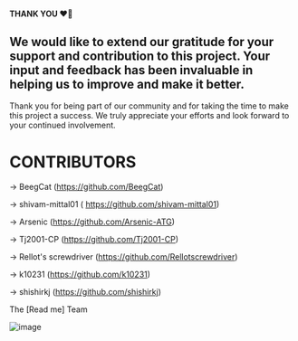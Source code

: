 #### THANK YOU  ❤️🙏

## We would like to extend our gratitude for your support and contribution to this project. Your input and feedback has been invaluable in helping us to improve and make it better.

Thank you for being part of our community and for taking the time to make this project a success. We truly appreciate your efforts and look forward to your continued involvement.

# CONTRIBUTORS

->  BeegCat  (https://github.com/BeegCat)

-> shivam-mittal01 ( https://github.com/shivam-mittal01)

-> Arsenic (https://github.com/Arsenic-ATG)

-> Tj2001-CP (https://github.com/Tj2001-CP)

-> Rellot's screwdriver (https://github.com/Rellotscrewdriver)

-> k10231 (https://github.com/k10231)

-> shishirkj (https://github.com/shishirkj)


The [Read me] Team


![image](https://user-images.githubusercontent.com/90249481/216674160-152aab30-465d-4b91-9f9b-f3a705217a78.png)
